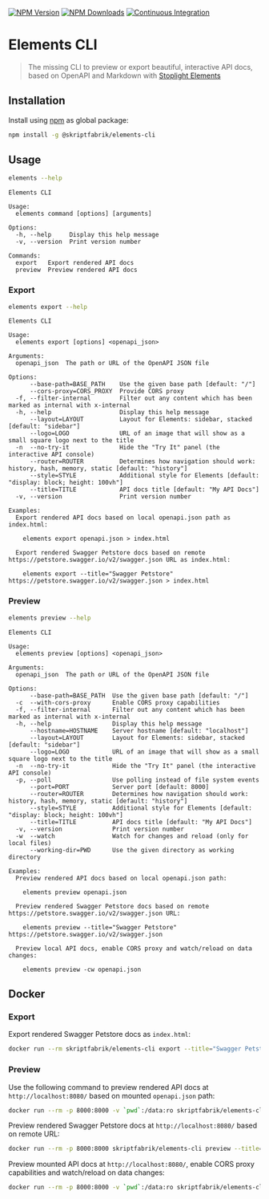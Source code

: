 [![NPM Version](https://img.shields.io/npm/v/@skriptfabrik/elements-cli)](https://www.npmjs.com/package/@skriptfabrik/elements-cli)
[![NPM Downloads](https://img.shields.io/npm/dt/@skriptfabrik/elements-cli)](https://www.npmjs.com/package/@skriptfabrik/elements-cli)
[![Continuous Integration](https://img.shields.io/github/workflow/status/skriptfabrik/elements-cli/Continuous%20Integration)](https://github.com/skriptfabrik/elements-cli/actions/workflows/ci.yml)

# Elements CLI

> The missing CLI to preview or export beautiful, interactive API docs, based on OpenAPI and Markdown with [Stoplight Elements](https://github.com/stoplightio/elements)

## Installation

Install using [npm](https://docs.npmjs.com/about-npm/) as global package:

```bash
npm install -g @skriptfabrik/elements-cli
```

## Usage

```bash
elements --help
```

```text
Elements CLI

Usage:
  elements command [options] [arguments]

Options:
  -h, --help     Display this help message
  -v, --version  Print version number

Commands:
  export   Export rendered API docs
  preview  Preview rendered API docs
```

### Export

```bash
elements export --help
```

```text
Elements CLI

Usage:
  elements export [options] <openapi_json>

Arguments:
  openapi_json  The path or URL of the OpenAPI JSON file

Options:
      --base-path=BASE_PATH    Use the given base path [default: "/"]
      --cors-proxy=CORS_PROXY  Provide CORS proxy
  -f, --filter-internal        Filter out any content which has been marked as internal with x-internal
  -h, --help                   Display this help message
      --layout=LAYOUT          Layout for Elements: sidebar, stacked [default: "sidebar"]
      --logo=LOGO              URL of an image that will show as a small square logo next to the title
  -n  --no-try-it              Hide the "Try It" panel (the interactive API console)
      --router=ROUTER          Determines how navigation should work: history, hash, memory, static [default: "history"]
      --style=STYLE            Additional style for Elements [default: "display: block; height: 100vh"]
      --title=TITLE            API docs title [default: "My API Docs"]
  -v, --version                Print version number

Examples:
  Export rendered API docs based on local openapi.json path as index.html:

    elements export openapi.json > index.html

  Export rendered Swagger Petstore docs based on remote https://petstore.swagger.io/v2/swagger.json URL as index.html:

    elements export --title="Swagger Petstore" https://petstore.swagger.io/v2/swagger.json > index.html
```

### Preview

```bash
elements preview --help
```

```text
Elements CLI

Usage:
  elements preview [options] <openapi_json>

Arguments:
  openapi_json  The path or URL of the OpenAPI JSON file

Options:
      --base-path=BASE_PATH  Use the given base path [default: "/"]
  -c  --with-cors-proxy      Enable CORS proxy capabilities
  -f, --filter-internal      Filter out any content which has been marked as internal with x-internal
  -h, --help                 Display this help message
      --hostname=HOSTNAME    Server hostname [default: "localhost"]
      --layout=LAYOUT        Layout for Elements: sidebar, stacked [default: "sidebar"]
      --logo=LOGO            URL of an image that will show as a small square logo next to the title
  -n  --no-try-it            Hide the "Try It" panel (the interactive API console)
  -p, --poll                 Use polling instead of file system events
      --port=PORT            Server port [default: 8000]
      --router=ROUTER        Determines how navigation should work: history, hash, memory, static [default: "history"]
      --style=STYLE          Additional style for Elements [default: "display: block; height: 100vh"]
      --title=TITLE          API docs title [default: "My API Docs"]
  -v, --version              Print version number
  -w  --watch                Watch for changes and reload (only for local files)
      --working-dir=PWD      Use the given directory as working directory

Examples:
  Preview rendered API docs based on local openapi.json path:

    elements preview openapi.json

  Preview rendered Swagger Petstore docs based on remote https://petstore.swagger.io/v2/swagger.json URL:

    elements preview --title="Swagger Petstore" https://petstore.swagger.io/v2/swagger.json

  Preview local API docs, enable CORS proxy and watch/reload on data changes:

    elements preview -cw openapi.json
```

## Docker

### Export

Export rendered Swagger Petstore docs as `index.html`:

```bash
docker run --rm skriptfabrik/elements-cli export --title="Swagger Petstore" https://petstore.swagger.io/v2/swagger.json > index.html
```

### Preview

Use the following command to preview rendered API docs at `http://localhost:8080/` based on mounted `openapi.json` path:

```bash
docker run --rm -p 8000:8000 -v `pwd`:/data:ro skriptfabrik/elements-cli preview openapi.json
```

Preview rendered Swagger Petstore docs at `http://localhost:8080/` based on remote URL:

```bash
docker run --rm -p 8000:8000 skriptfabrik/elements-cli preview --title="Swagger Petstore" https://petstore.swagger.io/v2/swagger.json
```

Preview mounted API docs at `http://localhost:8080/`, enable CORS proxy capabilities and watch/reload on data changes:

```bash
docker run --rm -p 8000:8000 -v `pwd`:/data:ro skriptfabrik/elements-cli preview -cw openapi.json
```

